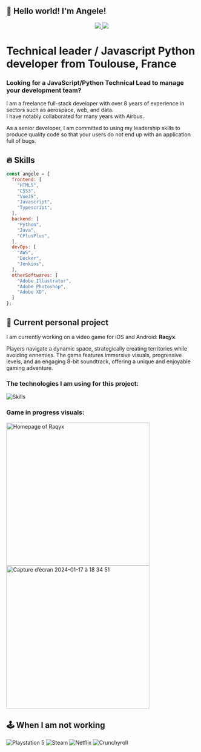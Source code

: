 ## 👋 Hello world! I'm Angele!
<p align="center">
  <a href="https://www.linkedin.com/in/angele-henry/">
    <img src="https://skillicons.dev/icons?i=linkedin" />
  </a>
  <a href="mailto:angele.henry@outlook.com">
    <img src="https://skillicons.dev/icons?i=gmail" />
  </a>
</p>

# Technical leader / Javascript Python developer from Toulouse, France

### Looking for a JavaScript/Python Technical Lead to manage your development team?
<p>I am a freelance full-stack developer with over 8 years of experience in sectors such as aerospace, web, and data.
</br>I have notably collaborated for many years with Airbus.</p>
<p>As a senior developer, I am committed to using my leadership skills to produce quality code so that your users do not end up with an application full of bugs.</p>

## 🔥 Skills
``` javascript
const angele = {
  frontend: [
    "HTML5",
    "CSS3",
    "VueJS",
    "Javascript",
    "Typescript",
  ],
  backend: [
    "Python",
    "Java",
    "CPlusPlus",
  ],
  devOps: [
    "AWS",
    "Docker",
    "Jenkins",
  ],
  otherSoftwares: [
    "Adobe Illustrator",
    "Adobe Photoshop",
    "Adobe XD",
  ]
};
```

## 🫶 Current personal project
<p>I am currently working on a video game for iOS and Android: <b>Raqyx</b>.</p>
<p>Players navigate a dynamic space, strategically creating territories while avoiding ennemies. The game features immersive visuals, progressive levels, and an engaging 8-bit soundtrack, offering a unique and enjoyable gaming adventure.</p>

### The technologies I am using for this project:
![Skills](https://skillicons.dev/icons?i=js,typescript,vuejs,css)

### Game in progress visuals:
<p>
  <img width="378" alt="Homepage of Raqyx" src="https://github.com/angele-henry-dev/angele-henry-dev/assets/122747317/0d9f551a-8466-4990-a344-d659c486fbe1">
  <img width="378" alt="Capture d’écran 2024-01-17 à 18 34 51" src="https://github.com/angele-henry-dev/angele-henry-dev/assets/122747317/0215a54b-1bc7-439e-8999-500d2c1086e6">
</p>

## 🕹️ When I am not working
![Playstation 5](https://img.shields.io/badge/Playstation%205-003791?style=for-the-badge&logo=playstation-5&logoColor=white)
![Steam](https://img.shields.io/badge/steam-%23000000.svg?style=for-the-badge&logo=steam&logoColor=white)
![Netflix](https://img.shields.io/badge/Netflix-E50914?style=for-the-badge&logo=netflix&logoColor=white)
![Crunchyroll](https://img.shields.io/badge/Crunchyroll-F47521?style=for-the-badge&logo=crunchyroll&logoColor=white)
